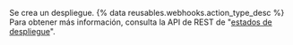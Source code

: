 Se crea un despliegue. {% data reusables.webhooks.action_type_desc %} Para obtener más información, consulta la API de REST de "[estados de despliegue](/rest/reference/deployments#list-deployment-statuses)".
